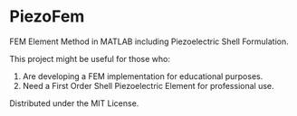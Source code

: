 PiezoFem
=========

FEM Element Method in MATLAB including Piezoelectric Shell Formulation.

This project might be useful for those who:

1. Are developing a FEM implementation for educational purposes.
2. Need a First Order Shell Piezoelectric Element for professional use.

Distributed under the MIT License.
